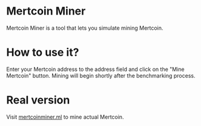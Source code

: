 # Mertcoin Miner
Mertcoin Miner is a tool that lets you simulate mining Mertcoin.

# How to use it?
Enter your Mertcoin address to the address field and click on the "Mine Mertcoin" button. Mining will begin shortly after the benchmarking process.

# Real version
Visit [mertcoinminer.ml](https://mertcoinminer.ml) to mine actual Mertcoin.
